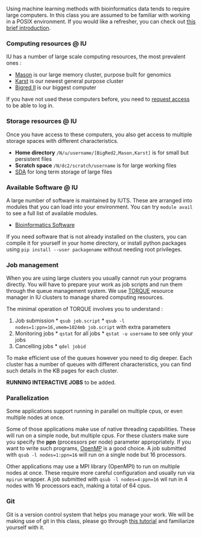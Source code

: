 Using machine learning methods with bioinformatics data tends to require large computers.
In this class you are assumed to be familiar with working in a POSIX environment.
If you would like a refresher, you can check out [this brief introduction](unix.md).

### Computing resources @ IU

IU has a number of large scale computing resources, the most prevalent ones :

  * [Mason](https://kb.iu.edu/d/bbhh) is our large memory cluster, purpose built for genomics
  * [Karst](https://kb.iu.edu/d/bezu) is our newest general purpose cluster
  * [Bigred II](https://kb.iu.edu/d/bcqt) is our biggest computer

If you have not used these computers before, you need to  [request access](https://access.iu.edu/Accounts/Create) to be able to log in.

### Storage resources @ IU

Once you have access to these computers, you also get access to multiple storage spaces with different characteristics.

  * **Home directory** `/N/u/username/[BigRed2,Mason,Karst]` is for small but persistent files
  * **Scratch space** `/N/dc2/scratch/username` is for large working files
  * [SDA](https://kb.iu.edu/d/aiyi) for long term storage of large files

### Available Software @ IU

A large number of software is maintained by IUTS.
These are arranged into modules that you can load into your environment.
You can try `module avail` to see a full list of available modules.

  * [Bioinformatics Software](https://kb.iu.edu/d/alei)

If you need software that is not already installed on the clusters, you can compile it for yourself in your home directory, or install python packages using `pip install --user packagename` without needing root privileges.

### Job management

When you are using large clusters you usually cannot run your programs directly.
You will have to prepare your work as job scripts and run them through the queue management system.
We use [TORQUE](https://kb.iu.edu/d/avmy) resource manager in IU clusters to manage shared computing resources.

The minimal operation of TORQUE involves you to understand :

  1. Job submission
    * `qsub job.script`
    * `qsub -l nodes=1:ppn=16,vmem=1024mb job.script` with extra parameters
  2. Monitoring jobs
    * `qstat` for all jobs
    * `qstat -u username` to see only your jobs
  3. Cancelling jobs
    * `qdel jobid`  

To make efficient use of the queues however you need to dig deeper.
Each cluster has a number of queues with different characteristics, you can find such details in the KB pages for each cluster.  

**RUNNING INTERACTIVE JOBS** to be added.

### Parallelization

Some applications support running in parallel on multiple cpus, or even multiple nodes at once.

Some of those applications make use of native threading capabilities.
These will run on a simple node, but multiple cpus.
For these clusters make sure you specify the **ppn** (processors per node) parameter appropriately.
If you want to write such programs, [OpenMP](http://www.codeproject.com/Articles/60176/A-Beginner-s-Primer-to-OpenMP) is a good choice.
A job submitted with `qsub -l nodes=1:ppn=16` will run on a single node but 16 processors.

Other applications may use a MPI library (OpenMPI) to run on multiple nodes at once.
These require more careful configuration and usually run via `mpirun` wrapper.
A job submitted with `qsub -l nodes=4:ppn=16` wil run in 4 nodes with 16 processors each, making a total of 64 cpus.

### Git

Git is a version control system that helps you manage your work.
We will be making use of git in this class, please go through [this tutorial](git.md) and familiarize yourself with it.
